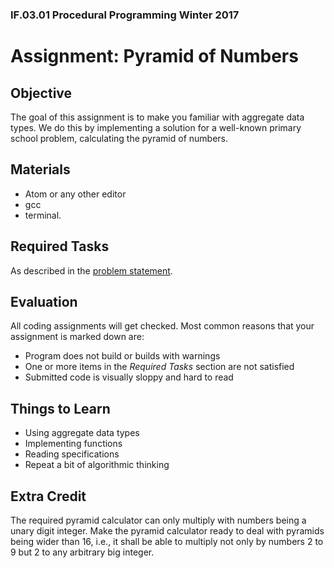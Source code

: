 ### IF.03.01 Procedural Programming Winter 2017

# Assignment: Pyramid of Numbers

## Objective
The goal of this assignment is to make you familiar with aggregate data types. We do this by implementing a solution for a well-known primary school problem, calculating the pyramid of numbers.

## Materials

- Atom or any other editor
- gcc
- terminal.

## Required Tasks
As described in the [problem statement](assignment/html/index.html).

## Evaluation
All coding assignments will get checked. Most common reasons that your assignment is marked down are:

- Program does not build or builds with warnings
- One or more items in the *Required Tasks* section are not satisfied
- Submitted code is visually sloppy and hard to read

## Things to Learn
- Using aggregate data types
- Implementing functions
- Reading specifications
- Repeat a bit of algorithmic thinking

## Extra Credit
The required pyramid calculator can only multiply with numbers being a unary digit integer.
Make the pyramid calculator ready to deal with pyramids being wider than 16, i.e., it shall be able to multiply not only by numbers 2 to 9 but 2 to any arbitrary big integer.
